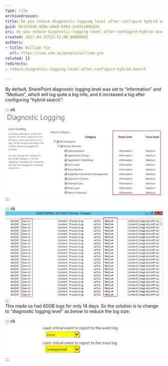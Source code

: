 ```yaml
---
type: rule
archivedreason: 
title: Do you reduce diagnostic logging level after configure hybrid search?
guid: 8e162448-9d9e-40e9-9483-3cb91a00b2d4
uri: do-you-reduce-diagnostic-logging-level-after-configure-hybrid-search
created: 2017-04-25T23:51:08.0000000Z
authors:
- title: William Yin
  url: https://ssw.com.au/people/william-yin
related: []
redirects:
- reduce-diagnostic-logging-level-after-configure-hybrid-search

---
```


By default, SharePoint diagnostic logging level was set to “Information” and “Medium”, which will log quite a big info, and it increased a log after configuring “hybrid search”:

<!--endintro-->

::: ok  
![Figure: default logging levels](sp-diagnostic-logging.jpg)  
:::  

::: ok  
![Figure: lots of "Medium" level search logs](sp-diagnostic-logging-2.jpg)  
:::  
This made us had 60GB logs for only 14 days.
So the solution is to change to "diagnostic logging level" as below to reduce the log size:

::: ok  
![](sp-diagnostic-logging-3.jpg)  
:::
